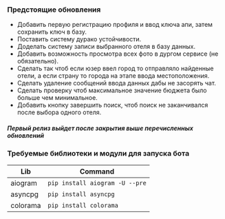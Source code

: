 ### Предстоящие обновления

- Добавить первую регистрацию профиля и ввод ключа апи, затем сохранить ключ в базу.
- Поставить систему дурако устойчивости.
- Доделать систему записи выбранного отеля в базу данных.
- Добавить возможность просмотра всех фото в дургом сервисе (не обязательно).
- Сделать так чтоб если юзер ввел город то отправляло найденные отели, а если страну то города на этапе ввода местоположения.
- Сделать удаление сообщений ввода данных дабы не засорять чат.
- Сделать проверку чтоб максимальное значение бюджета было больше чем минимальное.
- Добавить кнопку завершить поиск, чтоб поиск не заканчивался после выбора одного отеля.
##### Первый релиз выйдет после закрытия выше перечисленных обновлений

### Требуемые библиотеки и модули для запуска бота

| Lib | Command |
|-----|---------|
| aiogram | ```pip install aiogram -U --pre``` |
| asyncpg | ```pip install asyncpg``` |
| colorama | ```pip install colorama``` |
